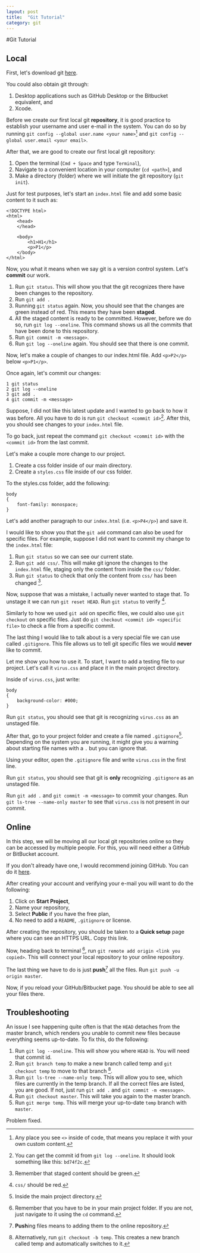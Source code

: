 ```yaml
---
layout: post
title:  "Git Tutorial"
category: git
---
```


#Git Tutorial

## Local

First, let's download git [here](https://git-scm.com/downloads).

You could also obtain git through:

1. Desktop applications such as GitHub Desktop or the Bitbucket equivalent, and
2. Xcode.

Before we create our first local git **repository**, it is good practice to establish your username and user e-mail in the system. You can do so by running `git config --global user.name <your name>`[^1] and `git config --global user.email <your email>`.

After that, we are good to create our first local git repository:

1. Open the terminal (`Cmd + Space` and type `Terminal`),
2. Navigate to a convenient location in your computer (`cd <path>`), and
3. Make a directory (folder) where we will initiate the git repository (`git init`).

Just for test purposes, let's start an `index.html` file and add some basic content to it such as:

```
<!DOCTYPE html>
<html>
	<head>
	</head>

	<body>
		<h1>H1</h1>
		<p>P1</p>
	</body>
</html>
```

Now, you what it means when we say git is a version control system. Let's **commit** our work.

1. Run `git status`. This will show you that the git recognizes there have been changes to the repository.
2. Run `git add .`
3. Running `git status` again. Now, you should see that the changes are green instead of red. This means they have been **staged**.
4. All the staged content is ready to be committed. However, before we do so, run `git log --oneline`. This command shows us all the commits that have been done to this repository.
5. Run `git commit -m <message>`.
6. Run `git log --oneline` again. You should see that there is one commit.

Now, let's make a couple of changes to our index.html file. Add `<p>P2</p>` below `<p>P1</p>`.

Once again, let's commit our changes:

```
1 git status
2 git log --oneline
3 git add .
4 git commit -m <message>
```

Suppose, I did not like this latest update and I wanted to go back to how it was before. All you have to do is run `git checkout <commit id>`[^2]. After this, you should see changes to your `index.html` file.

To go back, just repeat the command `git checkout <commit id>` with the `<commit id>` from the last commit.

Let's make a couple more change to our project. 

1. Create a css folder inside of our main directory.
2. Create a `styles.css` file inside of our css folder.

To the styles.css folder, add the following:

```
body
{
	font-family: monospace;
}
```

Let's add another paragraph to our `index.html` (i.e. `<p>P4</p>`) and save it.

I would like to show you that the `git add` command can also be used for specific files. For example, suppose I did not want to commit my change to the `index.html` file:

1. Run `git status` so we can see our current state.
2. Run `git add css/`. This will make git ignore the changes to the `index.html` file, staging only the content from inside the `css/` folder.
3. Run `git status` to check that only the content from `css/` has been changed [^3].

Now, suppose that was a mistake, I actually never wanted to stage that. To unstage it we can run `git reset HEAD`. Run `git status` to verify [^4].

Similarly to how we used `git add` on specific files, we could also use `git checkout` on specific files. Just do `git checkout <commit id> <specific file>` to check a file from a specific commit. 

The last thing I would like to talk about is a very special file we can use called `.gitignore`. This file allows us to tell git specific files we would **never** like to commit.

Let me show you how to use it. To start, I want to add a testing file to our project. Let's call it `virus.css` and place it in the main project directory.

Inside of `virus.css`, just write:

```
body
{
	background-color: #000;
}
```
Run `git status`, you should see that git is recognizing `virus.css` as an unstaged file.

After that, go to your project folder and create a file named `.gitignore`[^5]. Depending on the system you are running, it might give you a warning about starting file names with a `.` but you can ignore that.

Using your editor, open the `.gitignore` file and write `virus.css` in the first line.

Run `git status`, you should see that git is **only** recognizing `.gitignore` as an unstaged file.

Run `git add .` and `git commit -m <message>` to commit your changes. Run `git ls-tree --name-only master` to see that `virus.css` is not present in our commit.

## Online

In this step, we will be moving all our local git repositories online so they can be accessed by multiple people. For this, you will need either a GitHub or BitBucket account. 

If you don't already have one, I would recommend joining GitHub. You can do it [here](https://github.com/join).

After creating your account and verifying your e-mail you will want to do the following: 

1. Click on **Start Project**,
2. Name your repository,
3. Select **Public** if you have the free plan,
4. No need to add a `README`, `.gitignore` or license.

After creating the repository, you should be taken to a **Quick setup** page where you can see an HTTPS URL. Copy this link.

Now, heading back to terminal [^6], run `git remote add origin <link you copied>`. This will connect your local repository to your online repository.

The last thing we have to do is just **push**[^7] all the files. Run `git push -u origin master`.  

Now, if you reload your GitHub/Bitbucket page. You should be able to see all your files there.

## Troubleshooting

An issue I see happening quite often is that the `HEAD` detaches from the master branch, which renders you unable to commit new files because everything seems up-to-date. To fix this, do the following:

1. Run `git log --oneline`. This will show you where `HEAD` is. You will need that commit id.
1. Run `git branch temp` to make a new branch called temp and `git checkout temp` to move to that branch [^8].
2. Run `git ls-tree --name-only temp`. This will allow you to see, which files are currently in the temp branch. If all the correct files are listed, you are good. If not, just run `git add .` and `git commit -m <message>`.
3. Run `git checkout master`. This will take you again to the master branch.
4. Run `git merge temp`. This will merge your up-to-date `temp` branch with `master`.

Problem fixed.

[^1]: Any place you see `<>` inside of code, that means you replace it with your own custom content.
[^2]: You can get the commit id from `git log --oneline`. It should look something like this: `bd74f2c`.
[^3]: Remember that staged content should be green.
[^4]: `css/` should be red.
[^5]: Inside the main project directory.
[^6]: Remember that you have to be in your main project folder. If you are not, just navigate to it using the `cd` command.
[^7]: **Push**ing files means to adding them to the online repository.
[^8]: Alternatively, run `git checkout -b temp`. This creates a new branch called temp and automatically switches to it.